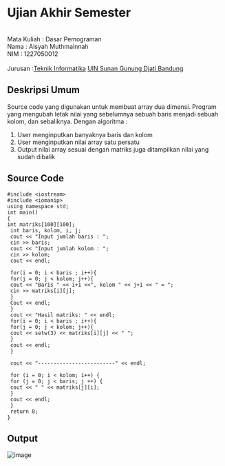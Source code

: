 # Ujian Akhir Semester 
<br>Mata Kuliah : Dasar Pemograman
<br>Nama		    : Aisyah Muthmainnah
<br>NIM		      : 1227050012	
<br>Jurusan		  :[Teknik Informatika](http://if.uinsgd.ac.id/) [UIN Sunan Gunung Djati Bandung](https://uinsgd.ac.id/) 

## Deskripsi Umum
Source code yang digunakan untuk membuat array dua dimensi. Program yang mengubah letak nilai yang sebelumnya sebuah baris menjadi sebuah kolom, dan sebaliknya. 
Dengan algoritma :
1. User menginputkan banyaknya baris dan kolom
2. User menginputkan nilai array satu persatu
3. Output nilai array sesuai dengan matriks juga ditampilkan nilai yang sudah dibalik

## Source Code
	#include <iostream>
	#include <iomanip>
	using namespace std;
	int main()
	{
 	int matriks[100][100];
	 int baris, kolom, i, j;
	 cout << "Input jumlah baris : ";
	 cin >> baris;
	 cout << "Input jumlah kolom : ";
	 cin >> kolom;
	 cout << endl;

	 for(i = 0; i < baris ; i++){
	 for(j = 0; j < kolom; j++){
	 cout << "Baris " << i+1 <<", kolom " << j+1 << " = ";
	 cin >> matriks[i][j];
	 }
	 Cout << endl;
	 }
	 cout << "Hasil matriks: " << endl;
	 for(i = 0; i < baris ; i++){
	 for(j = 0; j < kolom; j++){
	 cout << setw(3) << matriks[i][j] << " ";
	 }
	 cout << endl;
	 }

	 cout << "-------------------------" << endl;

	 for (i = 0; i < kolom; i++) {
	 for (j = 0; j < baris; j ++) {
	 cout << " " << matriks[j][i];
	 }
	 cout << endl;
	 }
	 return 0;
	}

## Output
![image](https://user-images.githubusercontent.com/121163710/208883576-ad702867-8301-4ac2-8b99-95e561a0823e.png)
